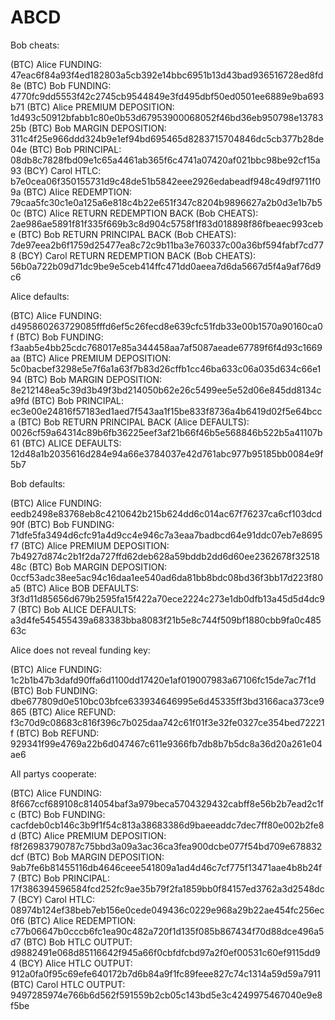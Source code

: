 # ABCD
Bob cheats:

(BTC) Alice FUNDING: 47eac6f84a93f4ed182803a5cb392e14bbc6951b13d43bad936516728ed8fd8e
(BTC) Bob FUNDING: 4770fc9dd5553f42c2745cb9544849e3fd495dbf50ed0501ee6889e9ba693b71
(BTC) Alice PREMIUM DEPOSITION: 1d493c50912bfabb1c80e0b53d67953900068052f46bd36eb950798e1378325b
(BTC) Bob MARGIN DEPOSITION: 311c4f25e966ddd324b9e1ef94bd695465d8283715704846dc5cb377b28de04e
(BTC) Bob PRINCIPAL: 08db8c7828fbd09e1c65a4461ab365f6c4741a07420af021bbc98be92cf15a93
(BCY) Carol HTLC: b7e0cea06f350155731d9c48de51b5842eee2926edabeadf948c49df9711f09a
(BTC) Alice REDEMPTION: 79caa5fc30c1e0a125a6e818c4b22e651f347c8204b9896627a2b0d3e1b7b50c
(BTC) Alice RETURN REDEMPTION BACK (Bob CHEATS): 2ae986ae5891f81f335f669b3c8d904c5758f1f83d018898f86fbeaec993cebe
(BTC) Bob RETURN PRINCIPAL BACK (Bob CHEATS): 7de97eea2b6f1759d25477ea8c72c9b11ba3e760337c00a36bf594fabf7cd778
(BCY) Carol RETURN REDEMPTION BACK (Bob CHEATS): 56b0a722b09d71dc9be9e5ceb414ffc471dd0aeea7d6da5667d5f4a9af76d9c6

Alice defaults:

(BTC) Alice FUNDING: d495860263729085fffd6ef5c26fecd8e639cfc51fdb33e00b1570a90160ca0f
(BTC) Bob FUNDING: f3aab5e4bb25cdc768017e85a344458aa7af5087aeade67789f6f4d93c1669aa
(BTC) Alice PREMIUM DEPOSITION: 5c0bacbef3298e5e7f6a1a63f7b83d26cffb1cc46ba633c06a035d634c66e194
(BTC) Bob MARGIN DEPOSITION: 8e212148ea5c39d3b49f3bd214050b62e26c5499ee5e52d06e845dd8134ca9fd
(BTC) Bob PRINCIPAL: ec3e00e24816f57183ed1aed7f543aa1f15be833f8736a4b6419d02f5e64bcca
(BTC) Bob RETURN PRINCIPAL BACK (Alice DEFAULTS): 0026cf59a64314c89b6fb36225eef3af21b66f46b5e568846b522b5a41107b61
(BTC) ALICE DEFAULTS: 12d48a1b2035616d284e94a66e3784037e42d761abc977b95185bb0084e9f5b7

Bob defaults:

(BTC) Alice FUNDING: eedb2498e83768eb8c4210642b215b624dd6c014ac67f76237ca6cf103dcd90f
(BTC) Bob FUNDING: 71dfe5fa3494d6cfc91a4d9cc4e946c7a3eaa7badbcd64e91ddc07eb7e8695f7
(BTC) Alice PREMIUM DEPOSITION: 7b4927d874c2b1f2da727ffd62deb628a59bddb2dd6d60ee2362678f3251848c
(BTC) Bob MARGIN DEPOSITION: 0ccf53adc38ee5ac94c16daa1ee540ad6da81bb8bdc08bd36f3bb17d223f80a5
(BTC) Alice BOB DEFAULTS: 3f3d11d85656d679b2595fa15f422a70ece2224c273e1db0dfb13a45d5d4dc97
(BTC) Bob ALICE DEFAULTS: a3d4fe545455439a683383bba8083f21b5e8c744f509bf1880cbb9fa0c48563c

Alice does not reveal funding key:

(BTC) Alice FUNDING: 1c2b1b47b3dafd90ffa6d1100dd17420e1af019007983a67106fc15de7ac7f1d
(BTC) Bob FUNDING: dbe677809d0e510bc03bfce633934646995e6d45335ff3bd3166aca373ce9865
(BTC) Alice REFUND: f3c70d9c08683c816f396c7b025daa742c61f01f3e32fe0327ce354bed72221f
(BTC) Bob REFUND: 929341f99e4769a22b6d047467c611e9366fb7db8b7b5dc8a36d20a261e04ae6

All partys cooperate:

(BTC) Alice FUNDING: 8f667ccf689108c814054baf3a979beca5704329432cabff8e56b2b7ead2c1fc
(BTC) Bob FUNDING: cacfdeb0cb146c3b9f1f54c813a38683386d9baeeaddc7dec7ff80e002b2fe8d
(BTC) Alice PREMIUM DEPOSITION: f8f26983790787c75bbd3a09a3ac36ca3fea900dcbe077f54bd709e678832dcf
(BTC) Bob MARGIN DEPOSITION: 9ab7fe6b81455116db4646ceee541809a1ad4d46c7cf775f13471aae4b8b24f7
(BTC) Bob PRINCIPAL: 17f386394596584fcd252fc9ae35b79f2fa1859bb0f84157ed3762a3d2548dc7
(BCY) Carol HTLC: 08974b124ef38beb7eb156e0cede049436c0229e968a29b22ae454fc256ec0f6 
(BTC) Alice REDEMPTION: c77b06647b0cccb6fc1ea90c482a720f1d135f085b867434f70d88dce496a5d7
(BTC) Bob HTLC OUTPUT: d9882491e068d85116642f945a66f0cbfdfcbd97a2f0ef00531c60ef9115dd94
(BCY) Alice HTLC OUTPUT: 912a0fa0f95c69efe640172b7d6b84a9f1fc89feee827c74c1314a59d59a7911
(BTC) Carol HTLC OUTPUT: 9497285974e766b6d562f591559b2cb05c143bd5e3c4249975467040e9e8f5be
